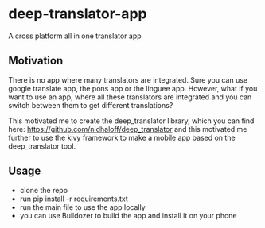 # deep-translator-app
A cross platform all in one translator app

Motivation
----------
There is no app where many translators are integrated. 
Sure you can use google translate app, the pons app or the 
linguee app. However, what if you want to use an app, where
all these translators are integrated and you can switch between
them to get different translations?

This motivated me to create the deep_translator library, which you
can find here: https://github.com/nidhaloff/deep_translator
and this motivated me further to use the kivy framework to make
a mobile app based on the deep_translator tool.

Usage
------

- clone the repo
- run pip install -r requirements.txt
- run the main file to use the app locally
- you can use Buildozer to build the app and install it on your phone
